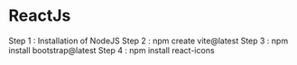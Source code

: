 # ReactJs

Step 1 : Installation of NodeJS
Step 2 :  npm create vite@latest
Step 3 : npm install bootstrap@latest
Step 4 : npm install react-icons
